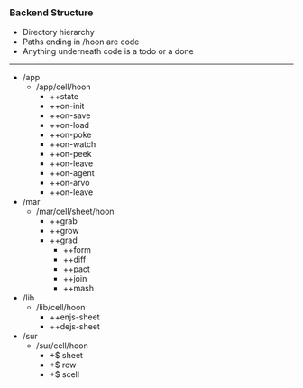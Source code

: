 ### Backend Structure

* Directory hierarchy
* Paths ending in /hoon are code
* Anything underneath code is a todo or a done

---

* /app
    * /app/cell/hoon
        * ++state
        * ++on-init
        * ++on-save
        * ++on-load
        * ++on-poke
        * ++on-watch
        * ++on-peek
        * ++on-leave
        * ++on-agent
        * ++on-arvo
        * ++on-leave
* /mar
    * /mar/cell/sheet/hoon
        * ++grab
        * ++grow
        * ++grad
            * ++form
            * ++diff
            * ++pact
            * ++join
            * ++mash
* /lib
    * /lib/cell/hoon
        *  ++enjs-sheet
        *  ++dejs-sheet
* /sur
    * /sur/cell/hoon
        * +$ sheet
        * +$ row
        * +$ scell